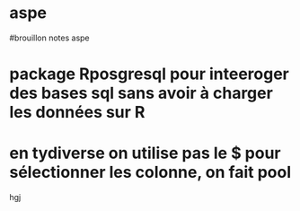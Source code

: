 # aspe

#brouillon notes aspe 

# package Rposgresql pour inteeroger des bases sql sans avoir à charger les données sur R 
# en tydiverse on utilise pas le $ pour sélectionner les colonne, on fait pool

hgj 

